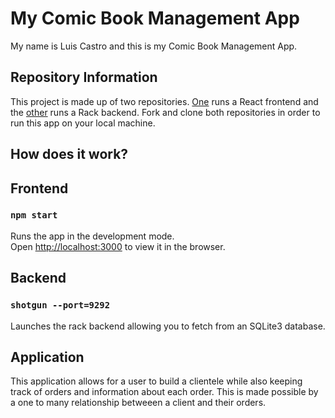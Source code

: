 # My Comic Book Management App
My name is Luis Castro and this is my Comic Book Management App.

## Repository Information
This project is made up of two repositories. [One](https://github.com/foreverluiscastro/comic_book_management_app) runs a React frontend and the [other](https://github.com/foreverluiscastro/phase-3-ruby-group-project-rack-react) runs a Rack backend. Fork and clone both repositories in order to run this app on your local machine.

## How does it work?

## Frontend
### `npm start`
Runs the app in the development mode.\
Open [http://localhost:3000](http://localhost:3000) to view it in the browser.

## Backend
### `shotgun --port=9292`
Launches the rack backend allowing you to fetch from an SQLite3 database.

## Application
This application allows for a user to build a clientele while also keeping track of orders and information about each order. This is made possible by a one to many relationship betweeen a client and their orders.